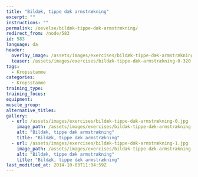```yaml
---
title: "Bildæk, tippe dæk armstrækning"
excerpt: ""
instructions: ""
permalink: /oevelse/bildæk-tippe-dæk-armstrækning/
redirect_from: /node/583
id: 583
language: da
header:
  overlay_image: /assets/images/exercises/bildæk-tippe-dæk-armstrækning-0.jpg
  teaser: /assets/images/exercises/bildæk-tippe-dæk-armstrækning-0-320.jpg
tags:
  - Kropsstamme
categories:
  - Kropsstamme
training_type: 
training_focus: 
equipment:
muscle_group:
alternative_titles:
gallery:
  - url: /assets/images/exercises/bildæk-tippe-dæk-armstrækning-0.jpg
    image_path: /assets/images/exercises/bildæk-tippe-dæk-armstrækning-0-320.jpg
    alt: "Bildæk, tippe dæk armstrækning"
    title: "Bildæk, tippe dæk armstrækning"
  - url: /assets/images/exercises/bildæk-tippe-dæk-armstrækning-1.jpg
    image_path: /assets/images/exercises/bildæk-tippe-dæk-armstrækning-1-320.jpg
    alt: "Bildæk, tippe dæk armstrækning"
    title: "Bildæk, tippe dæk armstrækning"
last_modified_at: 2014-10-03T11:04:59Z
---
```



